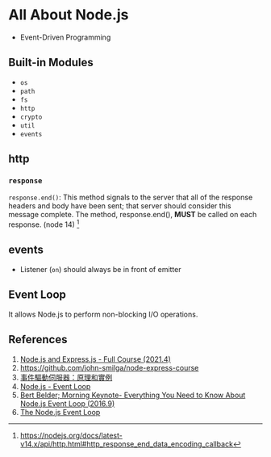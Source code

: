 # All About Node.js

- Event-Driven Programming

## Built-in Modules

+ `os`
+ `path`
+ `fs`
+ `http`
+ `crypto`
+ `util`
+ `events`

## http

### `response`

`response.end()`: This method signals to the server that all of the response headers and body have been sent; that server should consider this message complete. The method, response.end(), **MUST** be called on each response. (node 14) [^1]

## events

- Listener (`on`) should always be in front of emitter

## Event Loop

It allows Node.js to perform non-blocking I/O operations.

## References

1. [Node.js and Express.js - Full Course (2021.4)](https://youtu.be/Oe421EPjeBE)
2. https://github.com/john-smilga/node-express-course
3. [事件驅動伺服器：原理和實例](https://hackmd.io/@sysprog/event-driven-server)
4. [Node.js - Event Loop](https://nodejs.org/en/docs/guides/event-loop-timers-and-nexttick/#the-node-js-event-loop-timers-and-process-nexttick)
5. [Bert Belder; Morning Keynote- Everything You Need to Know About Node.js Event Loop (2016.9)](https://youtu.be/PNa9OMajw9w)
6. [The Node.js Event Loop](https://nodejs.dev/learn/the-nodejs-event-loop)

[^1]: https://nodejs.org/docs/latest-v14.x/api/http.html#http_response_end_data_encoding_callback